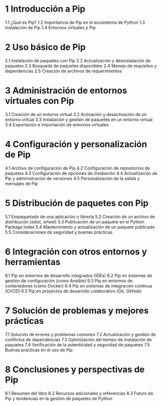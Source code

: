 # 1 Introducción a Pip
   1.1 ¿Qué es Pip?
   1.2 Importancia de Pip en el ecosistema de Python
   1.3 Instalación de Pip
   1.4 Entornos virtuales y Pip

# 2 Uso básico de Pip
   2.1 Instalación de paquetes con Pip
   2.2 Actualización y desinstalación de paquetes
   2.3 Búsqueda de paquetes disponibles
   2.4 Manejo de requisitos y dependencias
   2.5 Creación de archivos de requerimientos

# 3 Administración de entornos virtuales con Pip
   3.1 Creación de un entorno virtual
   3.2 Activación y desactivación de un entorno virtual
   3.3 Instalación y gestión de paquetes en un entorno virtual
   3.4 Exportación e importación de entornos virtuales

# 4 Configuración y personalización de Pip
   4.1 Archivo de configuración de Pip
   4.2 Configuración de repositorios de paquetes
   4.3 Configuración de opciones de instalación
   4.4 Actualización de Pip y administración de versiones
   4.5 Personalización de la salida y mensajes de Pip

# 5 Distribución de paquetes con Pip
   5.1 Empaquetado de una aplicación o librería
   5.2 Creación de un archivo de distribución (sdist, wheel)
   5.3 Publicación de un paquete en el Python Package Index
   5.4 Mantenimiento y actualización de un paquete publicado
   5.5 Consideraciones de seguridad y buenas prácticas

# 6 Integración con otros entornos y herramientas
   6.1 Pip en entornos de desarrollo integrados (IDEs)
   6.2 Pip en sistemas de gestión de configuración (como Ansible)
   6.3 Pip en entornos de contenedores (como Docker)
   6.4 Pip en sistemas de integración continua (CI/CD)
   6.5 Pip en proyectos de desarrollo colaborativo (Git, GitHub)

# 7 Solución de problemas y mejores prácticas
   7.1 Solución de errores y problemas comunes
   7.2 Actualización y gestión de conflictos de dependencias
   7.3 Optimización del tiempo de instalación de paquetes
   7.4 Verificación de la autenticidad y seguridad de paquetes
   7.5 Buenas prácticas en el uso de Pip

# 8 Conclusiones y perspectivas de Pip
   8.1 Resumen del libro
   8.2 Recursos adicionales y referencias
   8.3 Futuro de Pip y tendencias en la gestión de paquetes de Python
